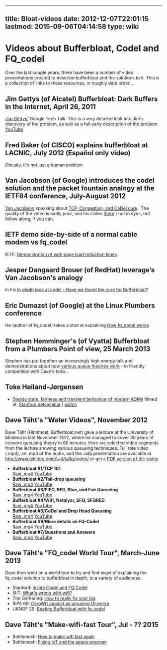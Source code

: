 
---
title: Bloat-videos
date: 2012-12-07T22:01:15
lastmod: 2015-09-06T04:14:58
type: wiki
---
Videos about Bufferbloat, Codel and FQ\_codel
=============================================

Over the last couple years, there have been a number of video
presentations created to describe bufferbloat and the solutions to it.
This is a collection of links to these resources, in roughly date
order...

Jim Gettys (of Alcatel) Bufferbloat: Dark Buffers in the Internet, April 26, 2011
---------------------------------------------------------------------------------

[Jim Gettys'](http://en.wikipedia.org/wiki/Jim_Gettys) Google Tech Talk.
This is a very detailed look into Jim's discovery of the problem, as
well as a full early description of the problem.
[YouTube](http://www.youtube.com/watch?v=qbIozKVz73g)

Fred Baker (of CISCO) explains bufferbloat at LACNIC, July 2012 (Español only video)
------------------------------------------------------------------------------------

[Obesity, it's not just a human
problem](http://www.youtube.com/watch?v=uQ9ziQg_1zU)

Van Jacobson (of Google) introduces the codel solution and the packet fountain analogy at the IETF84 conference, July-August 2012
---------------------------------------------------------------------------------------------------------------------------------

[Van
Jacobson](http://www.wired.com/wiredenterprise/2012/05/van-jacobson/)
speaking about [TCP, Congestion, and CoDel
cure](http://recordings.conf.meetecho.com/Recordings/watch.jsp?recording=IETF84_TSVAREA&chapter=part_3)
. The quality of the video is sadly poor, and his slides
([here](https://plus.google.com/u/0/107942175615993706558/posts/eG8wZh7Qshs)
) not in sync, but follow along, if you can.

IETF demo side-by-side of a normal cable modem vs fq\_codel
-----------------------------------------------------------

IETF: [Demonstration of web page load reduction
times](http://www.circleid.com/posts/20130418_bufferbloat_demo_see_how_much_faster_internet_access_can_be/)

Jesper Dangaard Brouer (of RedHat) leverage’s Van Jacobson's analogy
--------------------------------------------------------------------

in his [in depth look at codel - Have we found the cure for
Bufferbloat?](http://www.circleid.com/posts/20130506_video_have_we_found_the_cure_for_bufferbloat/)

Eric Dumazet (of Google) at the Linux Plumbers conference
---------------------------------------------------------

He (author of fq\_codel) takes a shot at explaining [How fq\_codel
works](http://linuxplumbers.ubicast.tv/videos/codel-and-fq_codel-fighting-the-delays/)

Stephen Hemminger's (of Vyatta) Bufferbloat from a Plumbers Point of view, 25 March 2013
----------------------------------------------------------------------------------------

Stephen has put together an increasingly high energy talk and
demonstrations about how [various queue theories
work](http://www.youtube.com/watch?v=y5KPryOHwk8) - in friendly
competition with Dave's talks...

Toke Høiland-Jørgensen
----------------------

-   [Steady state, fairness and transient behaviour of modern
    AQMs](http://netseminar.stanford.edu/seminars/10_30_14.pdf)
    filmed at: [Stanford netseminar](http://netseminar.stanford.edu/2014-index.html) | 
    [watch](https://www.youtube.com/watch?v=kePhqfKA3SM)

Dave T&auml;ht's "Water Videos", November 2012
----------------------------------------------

Dave T&auml;ht (Hindmost, Bufferbloat.net) gave a lecture at the
University of Modena in late November 2012, where he managed to cover 30
years of network queueing theory in 80 minutes. Here are selected video
segments from the lecture showing various queueing techniques. Full rate
video (.mp4), an .mp3 of the audio, and the .odp presentation are
available at http://www.teklibre.com/\~d/talks/video/ or get a [PDF
version of the
slides](http://www.bufferbloat.net/attachments/download/147/Not_every_packet_is_sacred-Fixing_Bufferbloat_Codel_Fq_Codel.pdf)

-   **Bufferbloat \#1/TCP 101**\
    [Raw
    .mp4](http://www.teklibre.com/~d/talks/video/20121128_143953.mp4)
    [YouTube](http://www.youtube.com/watch?v=KD5TwLQnq_8)
-   **Bufferbloat \#2/Tail-drop queueing**\
    [Raw
    .mp4](http://www.teklibre.com/~d/talks/video/20121128_144744.mp4)
    [YouTube](http://www.youtube.com/watch?v=PgFcqRMDqlk)
-   **Bufferbloat \#3/FIFO, RED, Blue, and Fair Queueing**\
    [Raw
    .mp4](http://www.teklibre.com/~d/talks/video/20121128_150143.mp4)
    [YouTube](http://www.youtube.com/watch?v=Y9xJbwb28Zc)
-   **Bufferbloat \#4/Wifi, Netalyzr, SFQ, SFQRED**\
    [Raw
    .mp4](http://www.teklibre.com/~d/talks/video/20121128_151516.mp4)
    [YouTube](http://www.youtube.com/watch?v=ol_BcKA9Ohg)
-   **Bufferbloat \#5/CoDel and Drop Head Queueing**\
    [Raw
    .mp4](http://www.teklibre.com/~d/talks/video/20121128_152757.mp4)
    [YouTube](http://www.youtube.com/watch?v=R8Esi0zjNdE)
-   **Bufferbloat \#6/More details on FQ-Codel**\
    [Raw
    .mp4](http://www.teklibre.com/~d/talks/video/20121128_153327.mp4)
    [YouTube](http://www.youtube.com/watch?v=bi-jumVNVGk)
-   **Bufferbloat \#7/Questions and Answers**\
    [Raw
    .mp4](http://www.teklibre.com/~d/talks/video/20121128_154620.mp4)
    [YouTube](http://www.youtube.com/watch?v=JFH5fGNzBJU)

Dave T&auml;ht's "FQ\_codel World Tour", March-June 2013
--------------------------------------------------------

Dave then went on a world tour to try and find ways of explaining the
fq\_codel solution to bufferbloat in depth, to a variety of audiences.

-   Stanford: [Inside Codel and FQ
    Codel](http://netseminar.stanford.edu/)
-   MIT: [What's wrong with
    wifi?](http://www.youtube.com/watch?v=Wksh2DPHCDI&feature=youtu.be)
-   The Gathering: [How to really fix your
    lag](http://technet.gathering.org/2013/03/31/tg13-preso/)
-   RIPE 66: [CeroWrt against an uncaring
    Universe](https://ripe66.ripe.net/archives/video/1200/)
-   UKNOF 25: [Beating Bufferbloat with
    fq\_codel](http://www.youtube.com/watch?v=quAaZKBHvs8)

Dave T&auml;ht's "Make-wifi-fast Tour", Jul - ?? 2015
-----------------------------------------------------

-   Battlemesh: [How to make wifi fast
    again](https://www.youtube.com/watch?v=-vWrFCZXOWk)
-   Battlemesh: [Fixing IoT and the space
    program](https://www.youtube.com/watch?v=QWdL2Wu7M-8)

